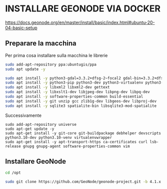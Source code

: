 # INSTALLARE GEONODE VIA DOCKER

https://docs.geonode.org/en/master/install/basic/index.html#ubuntu-20-04-basic-setup  

## Preparare la macchina 

Per prima cosa installare sulla macchina le librerie

```sh
sudo add-apt-repository ppa:ubuntugis/ppa
sudo apt update -y

sudo apt install -y python3-gdal=3.3.2+dfsg-2~focal2 gdal-bin=3.3.2+dfsg-2~focal2 libgdal-dev=3.3.2+dfsg-2~focal2 ####### QUESTO NO
sudo apt install -y python3-pip python3-dev python3-virtualenv python3-venv virtualenvwrapper
sudo apt install -y libxml2 libxml2-dev gettext
sudo apt install -y libxslt1-dev libjpeg-dev libpng-dev libpq-dev
sudo apt install -y software-properties-common build-essential
sudo apt install -y git unzip gcc zlib1g-dev libgeos-dev libproj-dev
sudo apt install -y sqlite3 spatialite-bin libsqlite3-mod-spatialite
```

Successivamente

```
sudo add-apt-repository universe
sudo apt-get update -y
sudo apt-get install -y git-core git-buildpackage debhelper devscripts python3.10-dev python3.10-venv virtualenvwrapper
sudo apt-get install -y apt-transport-https ca-certificates curl lsb-release gnupg gnupg-agent software-properties-common vim

```

## Installare GeoNode

```sh
cd /opt

sudo git clone https://github.com/GeoNode/geonode-project.git -b 4.1.x


```
